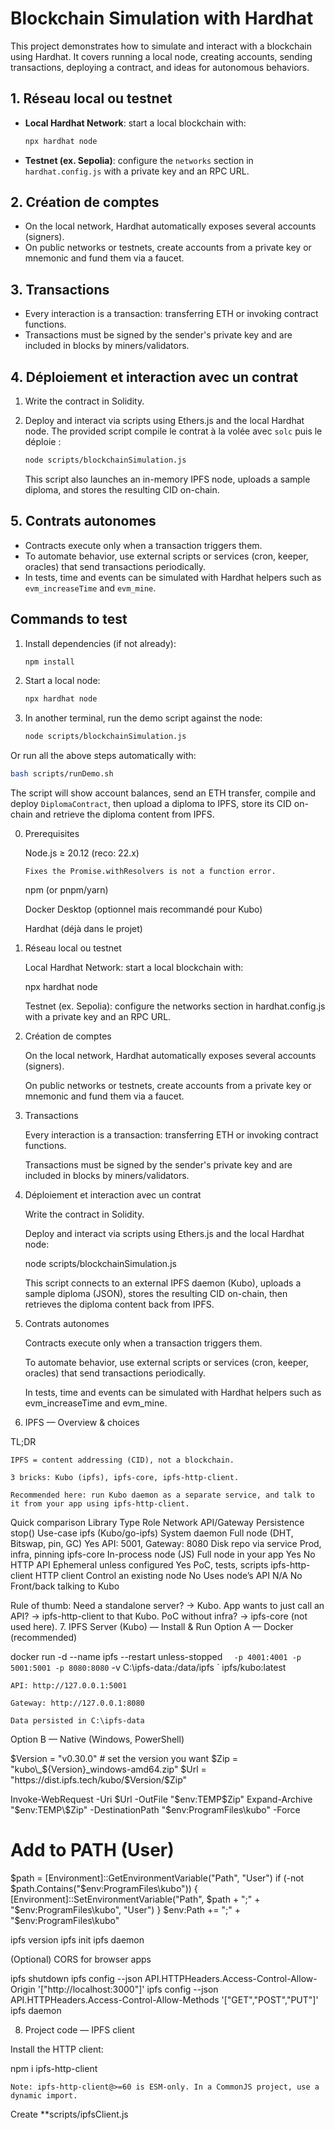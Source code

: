 # Blockchain Simulation with Hardhat

This project demonstrates how to simulate and interact with a blockchain using Hardhat. It covers running a local node, creating accounts, sending transactions, deploying a contract, and ideas for autonomous behaviors.

## 1. Réseau local ou testnet

- **Local Hardhat Network**: start a local blockchain with:
  ```bash
  npx hardhat node
  ```
- **Testnet (ex. Sepolia)**: configure the `networks` section in `hardhat.config.js` with a private key and an RPC URL.

## 2. Création de comptes

- On the local network, Hardhat automatically exposes several accounts (signers).
- On public networks or testnets, create accounts from a private key or mnemonic and fund them via a faucet.

## 3. Transactions

- Every interaction is a transaction: transferring ETH or invoking contract functions.
- Transactions must be signed by the sender's private key and are included in blocks by miners/validators.

## 4. Déploiement et interaction avec un contrat

1. Write the contract in Solidity.
2. Deploy and interact via scripts using Ethers.js and the local Hardhat node.
   The provided script compile le contrat à la volée avec `solc` puis le déploie :

   ```bash
   node scripts/blockchainSimulation.js
   ```

   This script also launches an in-memory IPFS node, uploads a sample diploma, and stores the resulting CID on-chain.

## 5. Contrats autonomes

- Contracts execute only when a transaction triggers them.
- To automate behavior, use external scripts or services (cron, keeper, oracles) that send transactions periodically.
- In tests, time and events can be simulated with Hardhat helpers such as `evm_increaseTime` and `evm_mine`.

## Commands to test

1. Install dependencies (if not already):
   ```bash
   npm install
   ```
2. Start a local node:
   ```bash
   npx hardhat node
   ```
3. In another terminal, run the demo script against the node:
   ```bash
   node scripts/blockchainSimulation.js
   ```

Or run all the above steps automatically with:

```bash
bash scripts/runDemo.sh
```

The script will show account balances, send an ETH transfer, compile and deploy `DiplomaContract`, then upload a diploma to IPFS, store its CID on-chain and retrieve the diploma content from IPFS.

0.  Prerequisites

    Node.js ≥ 20.12 (reco: 22.x)

        Fixes the Promise.withResolvers is not a function error.

    npm (or pnpm/yarn)

    Docker Desktop (optionnel mais recommandé pour Kubo)

    Hardhat (déjà dans le projet)

1.  Réseau local ou testnet

    Local Hardhat Network: start a local blockchain with:

    npx hardhat node

    Testnet (ex. Sepolia): configure the networks section in hardhat.config.js with a private key and an RPC URL.

2.  Création de comptes

    On the local network, Hardhat automatically exposes several accounts (signers).

    On public networks or testnets, create accounts from a private key or mnemonic and fund them via a faucet.

3.  Transactions

    Every interaction is a transaction: transferring ETH or invoking contract functions.

    Transactions must be signed by the sender's private key and are included in blocks by miners/validators.

4.  Déploiement et interaction avec un contrat

    Write the contract in Solidity.

    Deploy and interact via scripts using Ethers.js and the local Hardhat node:

    node scripts/blockchainSimulation.js

    This script connects to an external IPFS daemon (Kubo), uploads a sample diploma (JSON), stores the resulting CID on-chain, then retrieves the diploma content back from IPFS.

5.  Contrats autonomes

    Contracts execute only when a transaction triggers them.

    To automate behavior, use external scripts or services (cron, keeper, oracles) that send transactions periodically.

    In tests, time and events can be simulated with Hardhat helpers such as evm_increaseTime and evm_mine.

6.  IPFS — Overview & choices

TL;DR

    IPFS = content addressing (CID), not a blockchain.

    3 bricks: Kubo (ipfs), ipfs-core, ipfs-http-client.

    Recommended here: run Kubo daemon as a separate service, and talk to it from your app using ipfs-http-client.

Quick comparison
Library Type Role Network API/Gateway Persistence stop() Use-case
ipfs (Kubo/go-ipfs) System daemon Full node (DHT, Bitswap, pin, GC) Yes API: 5001, Gateway: 8080 Disk repo via service Prod, infra, pinning
ipfs-core In-process node (JS) Full node in your app Yes No HTTP API Ephemeral unless configured Yes PoC, tests, scripts
ipfs-http-client HTTP client Control an existing node No Uses node’s API N/A No Front/back talking to Kubo

Rule of thumb:
Need a standalone server? → Kubo.
App wants to just call an API? → ipfs-http-client to that Kubo.
PoC without infra? → ipfs-core (not used here). 7. IPFS Server (Kubo) — Install & Run
Option A — Docker (recommended)

docker run -d --name ipfs --restart unless-stopped `  -p 4001:4001 -p 5001:5001 -p 8080:8080`
-v C:\ipfs-data:/data/ipfs `
ipfs/kubo:latest

    API: http://127.0.0.1:5001

    Gateway: http://127.0.0.1:8080

    Data persisted in C:\ipfs-data

Option B — Native (Windows, PowerShell)

$Version = "v0.30.0"      # set the version you want
$Zip = "kubo\_${Version}_windows-amd64.zip"
$Url = "https://dist.ipfs.tech/kubo/$Version/$Zip"

Invoke-WebRequest -Uri $Url -OutFile "$env:TEMP\$Zip"
Expand-Archive "$env:TEMP\$Zip" -DestinationPath "$env:ProgramFiles\kubo" -Force

# Add to PATH (User)

$path = [Environment]::GetEnvironmentVariable("Path", "User")
if (-not $path.Contains("$env:ProgramFiles\kubo")) {
[Environment]::SetEnvironmentVariable("Path", $path + ";" + "$env:ProgramFiles\kubo", "User")
}
$env:Path += ";" + "$env:ProgramFiles\kubo"

ipfs version
ipfs init
ipfs daemon

(Optional) CORS for browser apps

ipfs shutdown
ipfs config --json API.HTTPHeaders.Access-Control-Allow-Origin '["http://localhost:3000"]'
ipfs config --json API.HTTPHeaders.Access-Control-Allow-Methods '["GET","POST","PUT"]'
ipfs daemon

8. Project code — IPFS client

Install the HTTP client:

npm i ipfs-http-client

    Note: ipfs-http-client@>=60 is ESM-only. In a CommonJS project, use a dynamic import.

Create \*\*scripts/ipfsClient.js
